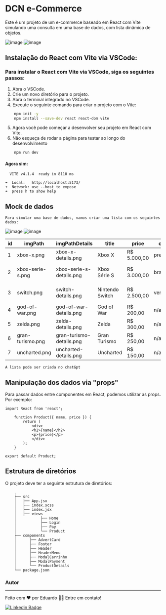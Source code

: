 
# DCN e-Commerce

Este é um projeto de um e-commerce baseado em React com Vite simulando uma consulta em uma base de dados, com lista dinâmica de objetos.

![image](https://img.shields.io/badge/React-20232A?style=for-the-badge&logo=react&logoColor=61DAFB)
![image](https://img.shields.io/badge/React_Router-CA4245?style=for-the-badge&logo=react-router&logoColor=white)

## Instalação do React com Vite via VSCode:

### Para instalar o React com Vite via VSCode, siga os seguintes passos:
    
1. Abra o VSCode.
2. Crie um novo diretório para o projeto.
3. Abra o terminal integrado no VSCode.
4. Execute o seguinte comando para criar o projeto com o Vite:


```bash 
    npm init -y
    npm install --save-dev react react-dom vite

```
5. Agora você pode começar a desenvolver seu projeto em React com Vite.
6. Não esqueça de rodar a página para testar ao longo do desenvolvimento
```bash
    npm run dev

```
#### Agora sim:

      VITE v4.1.4  ready in 8110 ms

    ➜  Local:   http://localhost:5173/
    ➜  Network: use --host to expose
    ➜  press h to show help


    
## Mock de dados
    Para simular uma base de dados, vamos criar uma lista com os seguintes dados:

![image](https://img.shields.io/badge/Xbox-107C10?style=for-the-badge&logo=xbox&logoColor=white)
![image](https://img.shields.io/badge/Nintendo_Switch-E60012?style=for-the-badge&logo=nintendo-switch&logoColor=white)

| id | imgPath          | imgPathDetails           | title           | price       | color    | category  | description             |
|----|------------------|--------------------------|-----------------|-------------|----------|-----------|-------------------------|
| 1  | xbox-x.png       | xbox-x-details.png       | Xbox X          | R$ 5.000,00 | preto    | videogame | Console Xbox X          |
| 2  | xbox-serie-s.png | xbox-serie-s-details.png | Xbox Série S    | R$ 3.000,00 | branco   | videogame | Console Xbox Série S    |
| 3  | switch.png       | switch-details.png       | Nintendo Switch | R$ 2.500,00 | vermelho | videogame | Console Nintendo Switch |
| 4  | god-of-war.png   | god-of-war-details.png   | God of War      | R$ 200,00   | n/a      | jogo      | Jogo God of War         |
| 5  | zelda.png        | zelda-details.png        | Zelda           | R$ 300,00   | n/a      | jogo      | Jogo Zelda              |
| 6  | gran-turismo.png | gran-turismo-details.png | Gran Turismo    | R$ 250,00   | n/a      | jogo      | Jogo Gran Turismo       |
| 7  | uncharted.png    | uncharted-details.png    | Uncharted       | R$ 150,00   | n/a      | jogo      | Jogo Uncharted          |

    A lista pode ser criada no chatGpt


## Manipulação dos dados via "props"
Para passar dados entre componentes em React, podemos utilizar as props. Por exemplo:

    import React from 'react';

        function Product({ name, price }) {
            return (
                <div>
                <h2>{name}</h2>
                <p>{price}</p>
                </div>
            );
        }

    export default Product;

## Estrutura de diretórios
O projeto deve ter a seguinte estrutura de diretórios:

```
    .
    ├── src
    │   ├── App.jsx
    │   ├── index.scss
    │   ├── index.jsx
    │   ├── views
    │           ├── Home
    │           ├── Login
    │           ├── Pay
    │           └── Product
    ├── components
    │      ├── AdvertCard
    │      ├── Footer
    │      ├── Header
    │      ├── HeaderMenu
    │      ├── ModalCarrinho
    │      ├── ModalPayment
    │      └── ProductDetails
    └── package.json
```


### Autor
---





Feito com ❤️ por Eduardo 👋🏽 Entre em contato!

[![Linkedin Badge](https://img.shields.io/badge/-Eduardo-blue?style=flat-square&logo=Linkedin&logoColor=white&link=https://www.linkedin.com/in/eduardo-pateis-joaquim/)](https://www.linkedin.com/in/eduardo-pateis-joaquim/) 

